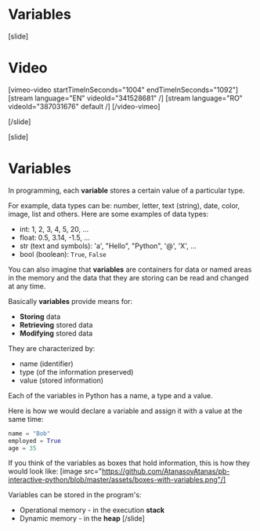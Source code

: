 # Variables

[slide]
# Video

[vimeo-video startTimeInSeconds="1004" endTimeInSeconds="1092"]
[stream language="EN" videoId="341528681"  /]
[stream language="RO" videoId="387031676" default /]
[/video-vimeo]

[/slide]

[slide]
# Variables
In programming, each **variable** stores a certain value of a particular type. 

For example, data types can be: number, letter, text (string), date, color, image, list and others. Here are some examples of data types:
* int: 1, 2, 3, 4, 5, 20, …
* float: 0.5, 3.14, -1.5, …
* str (text and symbols): 'a', "Hello", "Python", '@', 'X', …
* bool (boolean): `True`, `False`

You can also imagine that **variables** are containers for data or named areas in the memory and the data that they are storing can be read and changed at any time. 

Basically **variables** provide means for:
  * **Storing** data
  * **Retrieving** stored data
  * **Modifying** stored data
  
They are characterized by:
  * name (identifier)
  * type (of the information preserved)
  * value (stored information)

Each of the variables in Python has a name, a type and a value. 

Here is how we would declare a variable and assign it with a value at the same time:
```python
name = "Bob"
employed = True
age = 35
```
If you think of the variables as boxes that hold information, this is how they would look like:
[image src="https://github.com/AtanasovAtanas/pb-interactive-python/blob/master/assets/boxes-with-variables.png"/]

Variables can be stored in the program's:
  * Operational memory - in the execution **stack**
  * Dynamic memory - in the **heap**
[/slide]